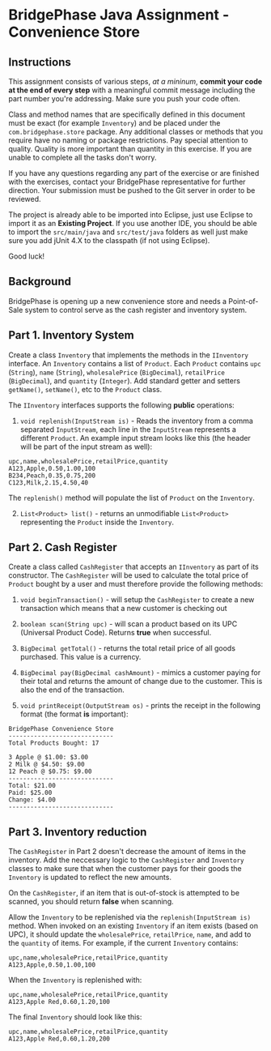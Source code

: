 # BridgePhase Java Assignment - Convenience Store

## Instructions

This assignment consists of various steps, *at a mininum*, **commit your code at the end of every step** with a meaningful commit message including the part number you're addressing. Make sure you push your code often.

Class and method names that are specifically defined in this document must be exact (for example `Inventory`) and be placed under the `com.bridgephase.store` package. Any additional classes or methods that you require have no naming or package restrictions. Pay special attention to quality. Quality is more important than quantity in this exercise. If you are unable to complete all the tasks don't worry. 

If you have any questions regarding any part of the exercise or are finished with the exercises, contact your BridgePhase representative for further direction. Your submission must be pushed to the Git server in order to be reviewed.

The project is already able to be imported into Eclipse, just use Eclipse to import it as an **Existing Project**. If you use another IDE, you should be able to import the `src/main/java` and `src/test/java` folders as well just make sure you add jUnit 4.X to the classpath (if not using Eclipse).

Good luck!

## Background

BridgePhase is opening up a new convenience store and needs a Point-of-Sale system to control serve as the cash register and inventory system.

## Part 1. Inventory System

Create a class `Inventory` that implements the methods in the `IInventory` interface. An `Inventory` contains a list of `Product`. Each `Product` contains `upc` (`String`), `name` (`String`), `wholesalePrice` (`BigDecimal`), `retailPrice` (`BigDecimal`), and `quantity` (`Integer`).  Add standard getter and setters `getName()`, `setName()`, etc to the `Product` class. 

The `IInventory` interfaces supports the following **public** operations:

1. `void replenish(InputStream is)` - Reads the inventory from a comma separated `InputStream`, each line in the `InputStream` represents a different `Product`. An example input stream looks like this (the header will be part of the input stream as well):
```
upc,name,wholesalePrice,retailPrice,quantity
A123,Apple,0.50,1.00,100
B234,Peach,0.35,0.75,200
C123,Milk,2.15,4.50,40
```

The `replenish()` method will populate the list of `Product` on the `Inventory`.

2. `List<Product> list()` - returns an unmodifiable `List<Product>` representing the `Product` inside the `Inventory`.

## Part 2. Cash Register

Create a class called `CashRegister` that accepts an `IInventory` as part of its constructor. The `CashRegister` will be used to calculate the total price of `Product` bought by a user and must therefore provide the following methods: 

1. `void beginTransaction()` - will setup the `CashRegister` to create a new transaction which means that a new customer is checking out

2. `boolean scan(String upc)` - will scan a product based on its UPC (Universal Product Code). Returns **true** when successful.

3. `BigDecimal getTotal()` - returns the total retail price of all goods purchased. This value is a currency.

4. `BigDecimal pay(BigDecimal cashAmount)` - mimics a customer paying for their total and returns the amount of change due to the customer. This is also the end of the transaction.

5. `void printReceipt(OutputStream os)` - prints the receipt in the following format (the format **is** important):

```
BridgePhase Convenience Store
-----------------------------
Total Products Bought: 17

3 Apple @ $1.00: $3.00
2 Milk @ $4.50: $9.00
12 Peach @ $0.75: $9.00
-----------------------------
Total: $21.00
Paid: $25.00
Change: $4.00
-----------------------------
```

## Part 3. Inventory reduction

The `CashRegister` in Part 2 doesn't decrease the amount of items in the inventory. Add the neccessary logic to the `CashRegister` and `Inventory` classes to make sure that when the customer pays for their goods the `Inventory` is updated to reflect the new amounts.

On the `CashRegister`, if an item that is out-of-stock is attempted to be scanned, you should return **false** when scanning.

Allow the `Inventory` to be replenished via the `replenish(InputStream is)` method. When invoked on an existing `Inventory` if an item exists (based on UPC), it should update the `wholesalePrice`, `retailPrice`, `name`, and add to the `quantity` of items. For example, if the current `Inventory` contains:

```
upc,name,wholesalePrice,retailPrice,quantity
A123,Apple,0.50,1.00,100
```
When the `Inventory` is replenished with:
```
upc,name,wholesalePrice,retailPrice,quantity
A123,Apple Red,0.60,1.20,100
```

The final `Inventory` should look like this: 
```
upc,name,wholesalePrice,retailPrice,quantity
A123,Apple Red,0.60,1.20,200
```
